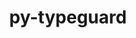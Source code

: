---
title: "py-typeguard"
layout: cache
categories: [package, develop]
meta: {"versions": ["2.13.3"], "compilers": ["gcc@=11.4.0", "gcc@=9.4.0", "oneapi@=2023.2.0", "oneapi@=2023.2.1"], "oss": ["ubuntu20.04"], "platforms": ["linux"], "targets": ["aarch64", "neoverse_v1", "ppc64le", "x86_64_v3"], "stacks": ["e4s", "e4s-arm", "e4s-neoverse_v1", "e4s-oneapi", "e4s-power", "root"], "num_specs": 50, "num_specs_by_stack": {"e4s-arm": 8, "root": 50, "e4s-neoverse_v1": 6, "e4s-power": 12, "e4s": 12, "e4s-oneapi": 12}}
spec_details: [{"hash": "jlrbzqzluwpcttvog65bob4owyj4fwlh", "compiler": "gcc@=11.4.0", "versions": ["2.13.3"], "os": "ubuntu20.04", "platform": "linux", "target": "aarch64", "variants": ["build_system=python_pip"], "stacks": ["e4s-arm", "root"], "size": "-", "tarball": "https://binaries.spack.io/develop/build_cache/linux-ubuntu20.04-aarch64/gcc-11.4.0/py-typeguard-2.13.3/linux-ubuntu20.04-aarch64-gcc-11.4.0-py-typeguard-2.13.3-jlrbzqzluwpcttvog65bob4owyj4fwlh.spack"}, {"hash": "di33z723bh24uhxhe7l7hq2wytt5a6ny", "compiler": "gcc@=11.4.0", "versions": ["2.13.3"], "os": "ubuntu20.04", "platform": "linux", "target": "aarch64", "variants": ["build_system=python_pip"], "stacks": ["e4s-arm", "root"], "size": "-", "tarball": "https://binaries.spack.io/develop/build_cache/linux-ubuntu20.04-aarch64/gcc-11.4.0/py-typeguard-2.13.3/linux-ubuntu20.04-aarch64-gcc-11.4.0-py-typeguard-2.13.3-di33z723bh24uhxhe7l7hq2wytt5a6ny.spack"}, {"hash": "4kme3gnfiybizc2qrtw6cd4i7ukk67f2", "compiler": "gcc@=11.4.0", "versions": ["2.13.3"], "os": "ubuntu20.04", "platform": "linux", "target": "aarch64", "variants": ["build_system=python_pip"], "stacks": ["e4s-arm", "root"], "size": "-", "tarball": "https://binaries.spack.io/develop/build_cache/linux-ubuntu20.04-aarch64/gcc-11.4.0/py-typeguard-2.13.3/linux-ubuntu20.04-aarch64-gcc-11.4.0-py-typeguard-2.13.3-4kme3gnfiybizc2qrtw6cd4i7ukk67f2.spack"}, {"hash": "howf3psbb3l2anmkqbcwph6hgndq573f", "compiler": "gcc@=11.4.0", "versions": ["2.13.3"], "os": "ubuntu20.04", "platform": "linux", "target": "aarch64", "variants": ["build_system=python_pip"], "stacks": ["e4s-arm", "root"], "size": "-", "tarball": "https://binaries.spack.io/develop/build_cache/linux-ubuntu20.04-aarch64/gcc-11.4.0/py-typeguard-2.13.3/linux-ubuntu20.04-aarch64-gcc-11.4.0-py-typeguard-2.13.3-howf3psbb3l2anmkqbcwph6hgndq573f.spack"}, {"hash": "g757h6dsr2awrl2yfrcwjzivm6hroijt", "compiler": "gcc@=11.4.0", "versions": ["2.13.3"], "os": "ubuntu20.04", "platform": "linux", "target": "aarch64", "variants": ["build_system=python_pip"], "stacks": ["e4s-arm", "root"], "size": "-", "tarball": "https://binaries.spack.io/develop/build_cache/linux-ubuntu20.04-aarch64/gcc-11.4.0/py-typeguard-2.13.3/linux-ubuntu20.04-aarch64-gcc-11.4.0-py-typeguard-2.13.3-g757h6dsr2awrl2yfrcwjzivm6hroijt.spack"}, {"hash": "pk2w22jicmcd5hxasunxzq2asd6yv7a5", "compiler": "gcc@=11.4.0", "versions": ["2.13.3"], "os": "ubuntu20.04", "platform": "linux", "target": "aarch64", "variants": ["build_system=python_pip"], "stacks": ["e4s-arm", "root"], "size": "-", "tarball": "https://binaries.spack.io/develop/build_cache/linux-ubuntu20.04-aarch64/gcc-11.4.0/py-typeguard-2.13.3/linux-ubuntu20.04-aarch64-gcc-11.4.0-py-typeguard-2.13.3-pk2w22jicmcd5hxasunxzq2asd6yv7a5.spack"}, {"hash": "iivztnpudisz2y36canpoqswrlbvivyw", "compiler": "gcc@=11.4.0", "versions": ["2.13.3"], "os": "ubuntu20.04", "platform": "linux", "target": "aarch64", "variants": ["build_system=python_pip"], "stacks": ["e4s-arm", "root"], "size": "-", "tarball": "https://binaries.spack.io/develop/build_cache/linux-ubuntu20.04-aarch64/gcc-11.4.0/py-typeguard-2.13.3/linux-ubuntu20.04-aarch64-gcc-11.4.0-py-typeguard-2.13.3-iivztnpudisz2y36canpoqswrlbvivyw.spack"}, {"hash": "ezt56z5vkya5x6ideoai6nekltdt6qzh", "compiler": "gcc@=11.4.0", "versions": ["2.13.3"], "os": "ubuntu20.04", "platform": "linux", "target": "aarch64", "variants": ["build_system=python_pip"], "stacks": ["e4s-arm", "root"], "size": "-", "tarball": "https://binaries.spack.io/develop/build_cache/linux-ubuntu20.04-aarch64/gcc-11.4.0/py-typeguard-2.13.3/linux-ubuntu20.04-aarch64-gcc-11.4.0-py-typeguard-2.13.3-ezt56z5vkya5x6ideoai6nekltdt6qzh.spack"}, {"hash": "fhrfakxldnvmy3xqyxilf63xiuxebijx", "compiler": "gcc@=11.4.0", "versions": ["2.13.3"], "os": "ubuntu20.04", "platform": "linux", "target": "neoverse_v1", "variants": ["build_system=python_pip"], "stacks": ["e4s-neoverse_v1", "root"], "size": "-", "tarball": "https://binaries.spack.io/develop/build_cache/linux-ubuntu20.04-neoverse_v1/gcc-11.4.0/py-typeguard-2.13.3/linux-ubuntu20.04-neoverse_v1-gcc-11.4.0-py-typeguard-2.13.3-fhrfakxldnvmy3xqyxilf63xiuxebijx.spack"}, {"hash": "yfypre5f7xrxq7hirvwjxdqkqdbq6yno", "compiler": "gcc@=11.4.0", "versions": ["2.13.3"], "os": "ubuntu20.04", "platform": "linux", "target": "neoverse_v1", "variants": ["build_system=python_pip"], "stacks": ["e4s-neoverse_v1", "root"], "size": "-", "tarball": "https://binaries.spack.io/develop/build_cache/linux-ubuntu20.04-neoverse_v1/gcc-11.4.0/py-typeguard-2.13.3/linux-ubuntu20.04-neoverse_v1-gcc-11.4.0-py-typeguard-2.13.3-yfypre5f7xrxq7hirvwjxdqkqdbq6yno.spack"}, {"hash": "32uim4xdf43haypcqximdivsivr7wyki", "compiler": "gcc@=11.4.0", "versions": ["2.13.3"], "os": "ubuntu20.04", "platform": "linux", "target": "neoverse_v1", "variants": ["build_system=python_pip"], "stacks": ["e4s-neoverse_v1", "root"], "size": "-", "tarball": "https://binaries.spack.io/develop/build_cache/linux-ubuntu20.04-neoverse_v1/gcc-11.4.0/py-typeguard-2.13.3/linux-ubuntu20.04-neoverse_v1-gcc-11.4.0-py-typeguard-2.13.3-32uim4xdf43haypcqximdivsivr7wyki.spack"}, {"hash": "gsuri7m7ubz4g5ufh4alqhxle5azzsuu", "compiler": "gcc@=11.4.0", "versions": ["2.13.3"], "os": "ubuntu20.04", "platform": "linux", "target": "neoverse_v1", "variants": ["build_system=python_pip"], "stacks": ["e4s-neoverse_v1", "root"], "size": "-", "tarball": "https://binaries.spack.io/develop/build_cache/linux-ubuntu20.04-neoverse_v1/gcc-11.4.0/py-typeguard-2.13.3/linux-ubuntu20.04-neoverse_v1-gcc-11.4.0-py-typeguard-2.13.3-gsuri7m7ubz4g5ufh4alqhxle5azzsuu.spack"}, {"hash": "gt64kgyxb3nycijt243d6ahq3cwia6rn", "compiler": "gcc@=11.4.0", "versions": ["2.13.3"], "os": "ubuntu20.04", "platform": "linux", "target": "neoverse_v1", "variants": ["build_system=python_pip"], "stacks": ["e4s-neoverse_v1", "root"], "size": "-", "tarball": "https://binaries.spack.io/develop/build_cache/linux-ubuntu20.04-neoverse_v1/gcc-11.4.0/py-typeguard-2.13.3/linux-ubuntu20.04-neoverse_v1-gcc-11.4.0-py-typeguard-2.13.3-gt64kgyxb3nycijt243d6ahq3cwia6rn.spack"}, {"hash": "3qrcdwvblvtz3j3ixdi7kbdhefaxiscb", "compiler": "gcc@=11.4.0", "versions": ["2.13.3"], "os": "ubuntu20.04", "platform": "linux", "target": "neoverse_v1", "variants": ["build_system=python_pip"], "stacks": ["e4s-neoverse_v1", "root"], "size": "-", "tarball": "https://binaries.spack.io/develop/build_cache/linux-ubuntu20.04-neoverse_v1/gcc-11.4.0/py-typeguard-2.13.3/linux-ubuntu20.04-neoverse_v1-gcc-11.4.0-py-typeguard-2.13.3-3qrcdwvblvtz3j3ixdi7kbdhefaxiscb.spack"}, {"hash": "ve435ii4ltgv5b6nwyi4lztpi6javigz", "compiler": "gcc@=9.4.0", "versions": ["2.13.3"], "os": "ubuntu20.04", "platform": "linux", "target": "ppc64le", "variants": ["build_system=python_pip"], "stacks": ["e4s-power", "root"], "size": "-", "tarball": "https://binaries.spack.io/develop/build_cache/linux-ubuntu20.04-ppc64le/gcc-9.4.0/py-typeguard-2.13.3/linux-ubuntu20.04-ppc64le-gcc-9.4.0-py-typeguard-2.13.3-ve435ii4ltgv5b6nwyi4lztpi6javigz.spack"}, {"hash": "h2lykeefrz4jjbedgxyj5xokska4khfi", "compiler": "gcc@=9.4.0", "versions": ["2.13.3"], "os": "ubuntu20.04", "platform": "linux", "target": "ppc64le", "variants": ["build_system=python_pip"], "stacks": ["e4s-power", "root"], "size": "-", "tarball": "https://binaries.spack.io/develop/build_cache/linux-ubuntu20.04-ppc64le/gcc-9.4.0/py-typeguard-2.13.3/linux-ubuntu20.04-ppc64le-gcc-9.4.0-py-typeguard-2.13.3-h2lykeefrz4jjbedgxyj5xokska4khfi.spack"}, {"hash": "44kjosxahr7nhgewsejsnr5dj5luwam3", "compiler": "gcc@=9.4.0", "versions": ["2.13.3"], "os": "ubuntu20.04", "platform": "linux", "target": "ppc64le", "variants": ["build_system=python_pip"], "stacks": ["e4s-power", "root"], "size": "-", "tarball": "https://binaries.spack.io/develop/build_cache/linux-ubuntu20.04-ppc64le/gcc-9.4.0/py-typeguard-2.13.3/linux-ubuntu20.04-ppc64le-gcc-9.4.0-py-typeguard-2.13.3-44kjosxahr7nhgewsejsnr5dj5luwam3.spack"}, {"hash": "6bsw52gd7kpona6pzn3acssgvlme42vn", "compiler": "gcc@=9.4.0", "versions": ["2.13.3"], "os": "ubuntu20.04", "platform": "linux", "target": "ppc64le", "variants": ["build_system=python_pip"], "stacks": ["e4s-power", "root"], "size": "-", "tarball": "https://binaries.spack.io/develop/build_cache/linux-ubuntu20.04-ppc64le/gcc-9.4.0/py-typeguard-2.13.3/linux-ubuntu20.04-ppc64le-gcc-9.4.0-py-typeguard-2.13.3-6bsw52gd7kpona6pzn3acssgvlme42vn.spack"}, {"hash": "guwrpkfmjogaled3qzobo7evxxtxrglu", "compiler": "gcc@=9.4.0", "versions": ["2.13.3"], "os": "ubuntu20.04", "platform": "linux", "target": "ppc64le", "variants": ["build_system=python_pip"], "stacks": ["e4s-power", "root"], "size": "-", "tarball": "https://binaries.spack.io/develop/build_cache/linux-ubuntu20.04-ppc64le/gcc-9.4.0/py-typeguard-2.13.3/linux-ubuntu20.04-ppc64le-gcc-9.4.0-py-typeguard-2.13.3-guwrpkfmjogaled3qzobo7evxxtxrglu.spack"}, {"hash": "gzhig6a5rehjchnspxz2e53zq72g7efv", "compiler": "gcc@=9.4.0", "versions": ["2.13.3"], "os": "ubuntu20.04", "platform": "linux", "target": "ppc64le", "variants": ["build_system=python_pip"], "stacks": ["e4s-power", "root"], "size": "-", "tarball": "https://binaries.spack.io/develop/build_cache/linux-ubuntu20.04-ppc64le/gcc-9.4.0/py-typeguard-2.13.3/linux-ubuntu20.04-ppc64le-gcc-9.4.0-py-typeguard-2.13.3-gzhig6a5rehjchnspxz2e53zq72g7efv.spack"}, {"hash": "wxdqmpzijg7jdwzt65v6it4l43yob2wz", "compiler": "gcc@=9.4.0", "versions": ["2.13.3"], "os": "ubuntu20.04", "platform": "linux", "target": "ppc64le", "variants": ["build_system=python_pip"], "stacks": ["e4s-power", "root"], "size": "-", "tarball": "https://binaries.spack.io/develop/build_cache/linux-ubuntu20.04-ppc64le/gcc-9.4.0/py-typeguard-2.13.3/linux-ubuntu20.04-ppc64le-gcc-9.4.0-py-typeguard-2.13.3-wxdqmpzijg7jdwzt65v6it4l43yob2wz.spack"}, {"hash": "clbmweed7lwe64q5rhikgfq7qubwavul", "compiler": "gcc@=9.4.0", "versions": ["2.13.3"], "os": "ubuntu20.04", "platform": "linux", "target": "ppc64le", "variants": ["build_system=python_pip"], "stacks": ["e4s-power", "root"], "size": "-", "tarball": "https://binaries.spack.io/develop/build_cache/linux-ubuntu20.04-ppc64le/gcc-9.4.0/py-typeguard-2.13.3/linux-ubuntu20.04-ppc64le-gcc-9.4.0-py-typeguard-2.13.3-clbmweed7lwe64q5rhikgfq7qubwavul.spack"}, {"hash": "c3lh7etm3vxsqvnf2hcdjwz5ovzxtjqp", "compiler": "gcc@=9.4.0", "versions": ["2.13.3"], "os": "ubuntu20.04", "platform": "linux", "target": "ppc64le", "variants": ["build_system=python_pip"], "stacks": ["e4s-power", "root"], "size": "-", "tarball": "https://binaries.spack.io/develop/build_cache/linux-ubuntu20.04-ppc64le/gcc-9.4.0/py-typeguard-2.13.3/linux-ubuntu20.04-ppc64le-gcc-9.4.0-py-typeguard-2.13.3-c3lh7etm3vxsqvnf2hcdjwz5ovzxtjqp.spack"}, {"hash": "kteen7ksrjyum72nu3r2rnvfas7wsqle", "compiler": "gcc@=9.4.0", "versions": ["2.13.3"], "os": "ubuntu20.04", "platform": "linux", "target": "ppc64le", "variants": ["build_system=python_pip"], "stacks": ["e4s-power", "root"], "size": "-", "tarball": "https://binaries.spack.io/develop/build_cache/linux-ubuntu20.04-ppc64le/gcc-9.4.0/py-typeguard-2.13.3/linux-ubuntu20.04-ppc64le-gcc-9.4.0-py-typeguard-2.13.3-kteen7ksrjyum72nu3r2rnvfas7wsqle.spack"}, {"hash": "lgljtjcddl5sxbqcsumnolpntirzfwod", "compiler": "gcc@=9.4.0", "versions": ["2.13.3"], "os": "ubuntu20.04", "platform": "linux", "target": "ppc64le", "variants": ["build_system=python_pip"], "stacks": ["e4s-power", "root"], "size": "-", "tarball": "https://binaries.spack.io/develop/build_cache/linux-ubuntu20.04-ppc64le/gcc-9.4.0/py-typeguard-2.13.3/linux-ubuntu20.04-ppc64le-gcc-9.4.0-py-typeguard-2.13.3-lgljtjcddl5sxbqcsumnolpntirzfwod.spack"}, {"hash": "z2pakepxlsaaqhycry67dplpaqcg6buy", "compiler": "gcc@=9.4.0", "versions": ["2.13.3"], "os": "ubuntu20.04", "platform": "linux", "target": "ppc64le", "variants": ["build_system=python_pip"], "stacks": ["e4s-power", "root"], "size": "-", "tarball": "https://binaries.spack.io/develop/build_cache/linux-ubuntu20.04-ppc64le/gcc-9.4.0/py-typeguard-2.13.3/linux-ubuntu20.04-ppc64le-gcc-9.4.0-py-typeguard-2.13.3-z2pakepxlsaaqhycry67dplpaqcg6buy.spack"}, {"hash": "fhtbwcfngygqwh5klo2xmis7aylvs6mj", "compiler": "gcc@=11.4.0", "versions": ["2.13.3"], "os": "ubuntu20.04", "platform": "linux", "target": "x86_64_v3", "variants": ["build_system=python_pip"], "stacks": ["e4s", "root"], "size": "-", "tarball": "https://binaries.spack.io/develop/build_cache/linux-ubuntu20.04-x86_64_v3/gcc-11.4.0/py-typeguard-2.13.3/linux-ubuntu20.04-x86_64_v3-gcc-11.4.0-py-typeguard-2.13.3-fhtbwcfngygqwh5klo2xmis7aylvs6mj.spack"}, {"hash": "nr7k752lrtyzxsnvepi7cy7lje2hgvkp", "compiler": "gcc@=11.4.0", "versions": ["2.13.3"], "os": "ubuntu20.04", "platform": "linux", "target": "x86_64_v3", "variants": ["build_system=python_pip"], "stacks": ["e4s", "root"], "size": "-", "tarball": "https://binaries.spack.io/develop/build_cache/linux-ubuntu20.04-x86_64_v3/gcc-11.4.0/py-typeguard-2.13.3/linux-ubuntu20.04-x86_64_v3-gcc-11.4.0-py-typeguard-2.13.3-nr7k752lrtyzxsnvepi7cy7lje2hgvkp.spack"}, {"hash": "xbseik5mvd26vbrzkabilxfwwgjeqxvz", "compiler": "gcc@=11.4.0", "versions": ["2.13.3"], "os": "ubuntu20.04", "platform": "linux", "target": "x86_64_v3", "variants": ["build_system=python_pip"], "stacks": ["e4s", "root"], "size": "-", "tarball": "https://binaries.spack.io/develop/build_cache/linux-ubuntu20.04-x86_64_v3/gcc-11.4.0/py-typeguard-2.13.3/linux-ubuntu20.04-x86_64_v3-gcc-11.4.0-py-typeguard-2.13.3-xbseik5mvd26vbrzkabilxfwwgjeqxvz.spack"}, {"hash": "ofv7gtjeou3w3dnetraiqq6jbqetuzam", "compiler": "gcc@=11.4.0", "versions": ["2.13.3"], "os": "ubuntu20.04", "platform": "linux", "target": "x86_64_v3", "variants": ["build_system=python_pip"], "stacks": ["e4s", "root"], "size": "-", "tarball": "https://binaries.spack.io/develop/build_cache/linux-ubuntu20.04-x86_64_v3/gcc-11.4.0/py-typeguard-2.13.3/linux-ubuntu20.04-x86_64_v3-gcc-11.4.0-py-typeguard-2.13.3-ofv7gtjeou3w3dnetraiqq6jbqetuzam.spack"}, {"hash": "j3hs2qkmpuvwsd5wv3qsqv2dgxmpdsfl", "compiler": "gcc@=11.4.0", "versions": ["2.13.3"], "os": "ubuntu20.04", "platform": "linux", "target": "x86_64_v3", "variants": ["build_system=python_pip"], "stacks": ["e4s", "root"], "size": "-", "tarball": "https://binaries.spack.io/develop/build_cache/linux-ubuntu20.04-x86_64_v3/gcc-11.4.0/py-typeguard-2.13.3/linux-ubuntu20.04-x86_64_v3-gcc-11.4.0-py-typeguard-2.13.3-j3hs2qkmpuvwsd5wv3qsqv2dgxmpdsfl.spack"}, {"hash": "r6mb4jmqbd6wd4cvo2nd4ksa5ui2n2fk", "compiler": "gcc@=11.4.0", "versions": ["2.13.3"], "os": "ubuntu20.04", "platform": "linux", "target": "x86_64_v3", "variants": ["build_system=python_pip"], "stacks": ["e4s", "root"], "size": "-", "tarball": "https://binaries.spack.io/develop/build_cache/linux-ubuntu20.04-x86_64_v3/gcc-11.4.0/py-typeguard-2.13.3/linux-ubuntu20.04-x86_64_v3-gcc-11.4.0-py-typeguard-2.13.3-r6mb4jmqbd6wd4cvo2nd4ksa5ui2n2fk.spack"}, {"hash": "dpsj3jyivhncm7msckuu7o2ocslnkxc6", "compiler": "gcc@=11.4.0", "versions": ["2.13.3"], "os": "ubuntu20.04", "platform": "linux", "target": "x86_64_v3", "variants": ["build_system=python_pip"], "stacks": ["e4s", "root"], "size": "-", "tarball": "https://binaries.spack.io/develop/build_cache/linux-ubuntu20.04-x86_64_v3/gcc-11.4.0/py-typeguard-2.13.3/linux-ubuntu20.04-x86_64_v3-gcc-11.4.0-py-typeguard-2.13.3-dpsj3jyivhncm7msckuu7o2ocslnkxc6.spack"}, {"hash": "5iyrocuwlnhufouyuohzwlaq67uglu5f", "compiler": "gcc@=11.4.0", "versions": ["2.13.3"], "os": "ubuntu20.04", "platform": "linux", "target": "x86_64_v3", "variants": ["build_system=python_pip"], "stacks": ["e4s", "root"], "size": "-", "tarball": "https://binaries.spack.io/develop/build_cache/linux-ubuntu20.04-x86_64_v3/gcc-11.4.0/py-typeguard-2.13.3/linux-ubuntu20.04-x86_64_v3-gcc-11.4.0-py-typeguard-2.13.3-5iyrocuwlnhufouyuohzwlaq67uglu5f.spack"}, {"hash": "3reliivq2ymatgcmbqddrempvms2wkbl", "compiler": "gcc@=11.4.0", "versions": ["2.13.3"], "os": "ubuntu20.04", "platform": "linux", "target": "x86_64_v3", "variants": ["build_system=python_pip"], "stacks": ["e4s", "root"], "size": "-", "tarball": "https://binaries.spack.io/develop/build_cache/linux-ubuntu20.04-x86_64_v3/gcc-11.4.0/py-typeguard-2.13.3/linux-ubuntu20.04-x86_64_v3-gcc-11.4.0-py-typeguard-2.13.3-3reliivq2ymatgcmbqddrempvms2wkbl.spack"}, {"hash": "oojtvkjiaiclf22cdubdutwur76ssxyl", "compiler": "gcc@=11.4.0", "versions": ["2.13.3"], "os": "ubuntu20.04", "platform": "linux", "target": "x86_64_v3", "variants": ["build_system=python_pip"], "stacks": ["e4s", "root"], "size": "-", "tarball": "https://binaries.spack.io/develop/build_cache/linux-ubuntu20.04-x86_64_v3/gcc-11.4.0/py-typeguard-2.13.3/linux-ubuntu20.04-x86_64_v3-gcc-11.4.0-py-typeguard-2.13.3-oojtvkjiaiclf22cdubdutwur76ssxyl.spack"}, {"hash": "o4zblzgkjsz4rrqnii2nf57fekm4dg3r", "compiler": "gcc@=11.4.0", "versions": ["2.13.3"], "os": "ubuntu20.04", "platform": "linux", "target": "x86_64_v3", "variants": ["build_system=python_pip"], "stacks": ["e4s", "root"], "size": "-", "tarball": "https://binaries.spack.io/develop/build_cache/linux-ubuntu20.04-x86_64_v3/gcc-11.4.0/py-typeguard-2.13.3/linux-ubuntu20.04-x86_64_v3-gcc-11.4.0-py-typeguard-2.13.3-o4zblzgkjsz4rrqnii2nf57fekm4dg3r.spack"}, {"hash": "3vdstus64pve3ixdlyuqaqsfzgq72ofh", "compiler": "gcc@=11.4.0", "versions": ["2.13.3"], "os": "ubuntu20.04", "platform": "linux", "target": "x86_64_v3", "variants": ["build_system=python_pip"], "stacks": ["e4s", "root"], "size": "-", "tarball": "https://binaries.spack.io/develop/build_cache/linux-ubuntu20.04-x86_64_v3/gcc-11.4.0/py-typeguard-2.13.3/linux-ubuntu20.04-x86_64_v3-gcc-11.4.0-py-typeguard-2.13.3-3vdstus64pve3ixdlyuqaqsfzgq72ofh.spack"}, {"hash": "cmph7xzgm6nrgqhvvcujobfswtg45roq", "compiler": "oneapi@=2023.2.0", "versions": ["2.13.3"], "os": "ubuntu20.04", "platform": "linux", "target": "x86_64_v3", "variants": ["build_system=python_pip"], "stacks": ["e4s-oneapi", "root"], "size": "-", "tarball": "https://binaries.spack.io/develop/build_cache/linux-ubuntu20.04-x86_64_v3/oneapi-2023.2.0/py-typeguard-2.13.3/linux-ubuntu20.04-x86_64_v3-oneapi-2023.2.0-py-typeguard-2.13.3-cmph7xzgm6nrgqhvvcujobfswtg45roq.spack"}, {"hash": "jshtnsbldec6o2sie57a2tq5b7bkj7i4", "compiler": "oneapi@=2023.2.1", "versions": ["2.13.3"], "os": "ubuntu20.04", "platform": "linux", "target": "x86_64_v3", "variants": ["build_system=python_pip"], "stacks": ["e4s-oneapi", "root"], "size": "-", "tarball": "https://binaries.spack.io/develop/build_cache/linux-ubuntu20.04-x86_64_v3/oneapi-2023.2.1/py-typeguard-2.13.3/linux-ubuntu20.04-x86_64_v3-oneapi-2023.2.1-py-typeguard-2.13.3-jshtnsbldec6o2sie57a2tq5b7bkj7i4.spack"}, {"hash": "4cgbrvnjuu46k3xhz3dn6jhpnh45brt2", "compiler": "oneapi@=2023.2.1", "versions": ["2.13.3"], "os": "ubuntu20.04", "platform": "linux", "target": "x86_64_v3", "variants": ["build_system=python_pip"], "stacks": ["e4s-oneapi", "root"], "size": "-", "tarball": "https://binaries.spack.io/develop/build_cache/linux-ubuntu20.04-x86_64_v3/oneapi-2023.2.1/py-typeguard-2.13.3/linux-ubuntu20.04-x86_64_v3-oneapi-2023.2.1-py-typeguard-2.13.3-4cgbrvnjuu46k3xhz3dn6jhpnh45brt2.spack"}, {"hash": "bkwgsjacy7r2sejgiexjsfk2c66mjos3", "compiler": "oneapi@=2023.2.1", "versions": ["2.13.3"], "os": "ubuntu20.04", "platform": "linux", "target": "x86_64_v3", "variants": ["build_system=python_pip"], "stacks": ["e4s-oneapi", "root"], "size": "-", "tarball": "https://binaries.spack.io/develop/build_cache/linux-ubuntu20.04-x86_64_v3/oneapi-2023.2.1/py-typeguard-2.13.3/linux-ubuntu20.04-x86_64_v3-oneapi-2023.2.1-py-typeguard-2.13.3-bkwgsjacy7r2sejgiexjsfk2c66mjos3.spack"}, {"hash": "kl7hyyqspen535qi3xgsmafxgtz4q2ia", "compiler": "oneapi@=2023.2.1", "versions": ["2.13.3"], "os": "ubuntu20.04", "platform": "linux", "target": "x86_64_v3", "variants": ["build_system=python_pip"], "stacks": ["e4s-oneapi", "root"], "size": "-", "tarball": "https://binaries.spack.io/develop/build_cache/linux-ubuntu20.04-x86_64_v3/oneapi-2023.2.1/py-typeguard-2.13.3/linux-ubuntu20.04-x86_64_v3-oneapi-2023.2.1-py-typeguard-2.13.3-kl7hyyqspen535qi3xgsmafxgtz4q2ia.spack"}, {"hash": "thheywc73xhhps7vl4k7eipexw57w4nw", "compiler": "oneapi@=2023.2.1", "versions": ["2.13.3"], "os": "ubuntu20.04", "platform": "linux", "target": "x86_64_v3", "variants": ["build_system=python_pip"], "stacks": ["e4s-oneapi", "root"], "size": "-", "tarball": "https://binaries.spack.io/develop/build_cache/linux-ubuntu20.04-x86_64_v3/oneapi-2023.2.1/py-typeguard-2.13.3/linux-ubuntu20.04-x86_64_v3-oneapi-2023.2.1-py-typeguard-2.13.3-thheywc73xhhps7vl4k7eipexw57w4nw.spack"}, {"hash": "zz4gfqoyjnpajk7qroodsqno5v54wagw", "compiler": "oneapi@=2023.2.1", "versions": ["2.13.3"], "os": "ubuntu20.04", "platform": "linux", "target": "x86_64_v3", "variants": ["build_system=python_pip"], "stacks": ["e4s-oneapi", "root"], "size": "-", "tarball": "https://binaries.spack.io/develop/build_cache/linux-ubuntu20.04-x86_64_v3/oneapi-2023.2.1/py-typeguard-2.13.3/linux-ubuntu20.04-x86_64_v3-oneapi-2023.2.1-py-typeguard-2.13.3-zz4gfqoyjnpajk7qroodsqno5v54wagw.spack"}, {"hash": "z5ixnhrjqzhygjqtzzcpq7ojqctvtyt6", "compiler": "oneapi@=2023.2.1", "versions": ["2.13.3"], "os": "ubuntu20.04", "platform": "linux", "target": "x86_64_v3", "variants": ["build_system=python_pip"], "stacks": ["e4s-oneapi", "root"], "size": "-", "tarball": "https://binaries.spack.io/develop/build_cache/linux-ubuntu20.04-x86_64_v3/oneapi-2023.2.1/py-typeguard-2.13.3/linux-ubuntu20.04-x86_64_v3-oneapi-2023.2.1-py-typeguard-2.13.3-z5ixnhrjqzhygjqtzzcpq7ojqctvtyt6.spack"}, {"hash": "6yw5hcae6fqevkg23z3o4d36hqo2yt57", "compiler": "oneapi@=2023.2.1", "versions": ["2.13.3"], "os": "ubuntu20.04", "platform": "linux", "target": "x86_64_v3", "variants": ["build_system=python_pip"], "stacks": ["e4s-oneapi", "root"], "size": "-", "tarball": "https://binaries.spack.io/develop/build_cache/linux-ubuntu20.04-x86_64_v3/oneapi-2023.2.1/py-typeguard-2.13.3/linux-ubuntu20.04-x86_64_v3-oneapi-2023.2.1-py-typeguard-2.13.3-6yw5hcae6fqevkg23z3o4d36hqo2yt57.spack"}, {"hash": "jzfhvrgovmrhzfipbeom4eq6ykb3y532", "compiler": "oneapi@=2023.2.1", "versions": ["2.13.3"], "os": "ubuntu20.04", "platform": "linux", "target": "x86_64_v3", "variants": ["build_system=python_pip"], "stacks": ["e4s-oneapi", "root"], "size": "-", "tarball": "https://binaries.spack.io/develop/build_cache/linux-ubuntu20.04-x86_64_v3/oneapi-2023.2.1/py-typeguard-2.13.3/linux-ubuntu20.04-x86_64_v3-oneapi-2023.2.1-py-typeguard-2.13.3-jzfhvrgovmrhzfipbeom4eq6ykb3y532.spack"}, {"hash": "pp3gq5xzjoleoqtxdr4yiybxjiqazhvj", "compiler": "oneapi@=2023.2.1", "versions": ["2.13.3"], "os": "ubuntu20.04", "platform": "linux", "target": "x86_64_v3", "variants": ["build_system=python_pip"], "stacks": ["e4s-oneapi", "root"], "size": "-", "tarball": "https://binaries.spack.io/develop/build_cache/linux-ubuntu20.04-x86_64_v3/oneapi-2023.2.1/py-typeguard-2.13.3/linux-ubuntu20.04-x86_64_v3-oneapi-2023.2.1-py-typeguard-2.13.3-pp3gq5xzjoleoqtxdr4yiybxjiqazhvj.spack"}, {"hash": "w32r2q7rbtj4yz4jx4qwymmhvvlmb6b5", "compiler": "oneapi@=2023.2.1", "versions": ["2.13.3"], "os": "ubuntu20.04", "platform": "linux", "target": "x86_64_v3", "variants": ["build_system=python_pip"], "stacks": ["e4s-oneapi", "root"], "size": "-", "tarball": "https://binaries.spack.io/develop/build_cache/linux-ubuntu20.04-x86_64_v3/oneapi-2023.2.1/py-typeguard-2.13.3/linux-ubuntu20.04-x86_64_v3-oneapi-2023.2.1-py-typeguard-2.13.3-w32r2q7rbtj4yz4jx4qwymmhvvlmb6b5.spack"}]
---